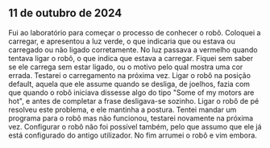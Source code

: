## 11 de outubro de 2024

Fui ao laboratório para começar o processo de conhecer o robô.
Coloquei a carregar, e apresentou a luz verde, o que indicaria que ou estava ou carregado ou não ligado corretamente.
No luz passava a vermelho quando tentava ligar o robô, o que indica que estava a carregar.
Fiquei sem saber se ele carrega sem estar ligado, ou o motivo pelo qual mostra uma cor errada. Testarei o carregamento na próxima vez.
Ligar o robô na posição default, aquela que ele assume quando se desliga, de joelhos, fazia com que quando o robô iniciava dissesse algo do tipo "Some of my motors are hot", e antes de completar a frase desligava-se sozinho. 
Ligar o robô de pé resolveu este problema, e ele mantinha a postura.
Tentei mandar um programa para o robô mas não funcionou, testarei novamente na próxima vez. 
Configurar o robô não foi possível também, pelo que assumo que ele já está configurado do antigo utilizador.
No fim arrumei o robô e vim embora.
